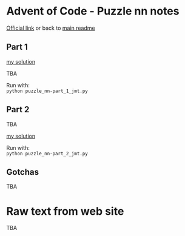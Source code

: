 # Advent of Code - Puzzle nn notes

[Official link](https://adventofcode.com/2022/day/n) or back to [main readme](../readme.md)

## Part 1

[my solution](puzzle_nn-part_1_jmt.py)  

TBA

Run with:  
```python puzzle_nn-part_1_jmt.py```

## Part 2

TBA

[my solution](puzzle_nn-part_2_jmt.py)  

Run with:  
```python puzzle_nn-part_2_jmt.py```

## Gotchas

TBA  

# Raw text from web site

TBA
